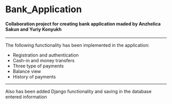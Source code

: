 # Bank_Application #

#### Collaboration project for creating bank application maded by Anzhelica Sakun and Yuriy Konyukh

-------------------------------------------------------------------------------
The following functionality has been implemented in the application:
* Registration and authentication
* Cash-in and money transfers
* Three type of payments
* Balance view
* History of payments
--------------------------------------------------------------------------------
Also has been added Django functionality and saving in the database entered information 

